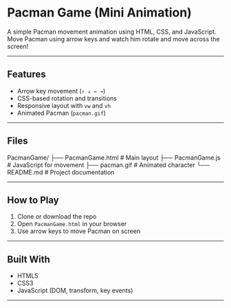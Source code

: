 # Pacman Game (Mini Animation)

A simple Pacman movement animation using HTML, CSS, and JavaScript. Move Pacman using arrow keys and watch him rotate and move across the screen!

---

## Features

- Arrow key movement (`↑ ↓ ← →`)
- CSS-based rotation and transitions
- Responsive layout with `vw` and `vh`
- Animated Pacman (`pacman.gif`)

---

## Files

PacmanGame/
├── PacmanGame.html # Main layout
├── PacmanGame.js # JavaScript for movement
├── pacman.gif # Animated character
└── README.md # Project documentation

---

##  How to Play

1. Clone or download the repo
2. Open `PacmanGame.html` in your browser
3. Use arrow keys to move Pacman on screen

---

## Built With

- HTML5
- CSS3
- JavaScript (DOM, transform, key events)

---
